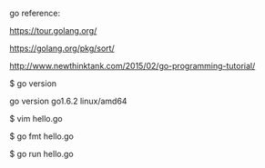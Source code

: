 go reference: 

https://tour.golang.org/

https://golang.org/pkg/sort/

http://www.newthinktank.com/2015/02/go-programming-tutorial/

$ go version

go version go1.6.2 linux/amd64

$ vim hello.go

$ go fmt hello.go

$ go run hello.go
